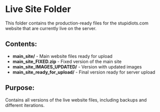 # Live Site Folder

This folder contains the production-ready files for the stupidiots.com website that are currently live on the server.

## Contents:
- **main_site/** - Main website files ready for upload
- **main_site_FIXED.zip** - Fixed version of the main site
- **main_site_IMAGES_UPDATED/** - Version with updated images
- **main_site_ready_for_upload/** - Final version ready for server upload

## Purpose:
Contains all versions of the live website files, including backups and different iterations.
